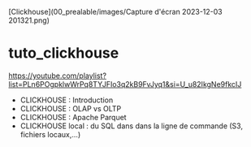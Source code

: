 [Clickhouse](00_prealable/images/Capture d'écran 2023-12-03 201321.png)

# tuto_clickhouse

https://youtube.com/playlist?list=PLn6POgpklwWrPq8TYJFIo3q2kB9FvJyq1&si=U_u82IkgNe9fkcIJ

- CLICKHOUSE : Introduction
- CLICKHOUSE : OLAP vs OLTP
- CLICKHOUSE : Apache Parquet
- CLICKHOUSE local : du SQL dans dans la ligne de commande (S3, fichiers locaux,...)


